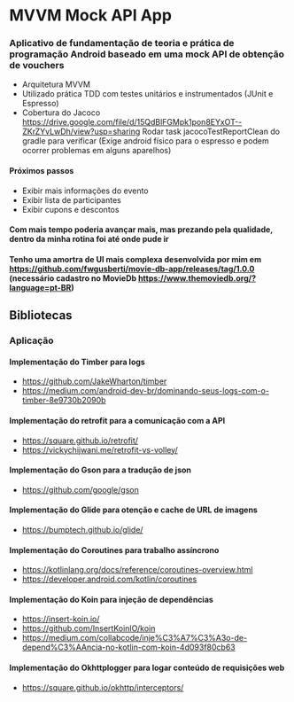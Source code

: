 # MVVM Mock API App

### Aplicativo de fundamentação de teoria e prática de programação Android baseado em uma mock API de obtenção de vouchers

* Arquitetura MVVM
* Utilizado prática TDD com testes unitários e instrumentados (JUnit e Espresso)
* Cobertura do Jacoco https://drive.google.com/file/d/15QdBlFGMpk1pon8EYxOT--ZKrZYvLwDh/view?usp=sharing
Rodar task jacocoTestReportClean do gradle para verificar (Exige android físico para o espresso e podem ocorrer problemas em alguns aparelhos)

#### Próximos passos
* Exibir mais informações do evento
* Exibir lista de participantes
* Exibir cupons e descontos

#### Com mais tempo poderia avançar mais, mas prezando pela qualidade, dentro da minha rotina foi até onde pude ir
#### Tenho uma amortra de UI mais complexa desenvolvida por mim em https://github.com/fwgusberti/movie-db-app/releases/tag/1.0.0 (necessário cadastro no MovieDb https://www.themoviedb.org/?language=pt-BR)

## Bibliotecas

### Aplicação

#### Implementação do Timber para logs
* https://github.com/JakeWharton/timber
* https://medium.com/android-dev-br/dominando-seus-logs-com-o-timber-8e9730b2090b

#### Implementação do retrofit para a comunicação com a API
* https://square.github.io/retrofit/
* https://vickychijwani.me/retrofit-vs-volley/

#### Implementação do Gson para a tradução de json
* https://github.com/google/gson

#### Implementação do Glide para otenção e cache de URL de imagens
* https://bumptech.github.io/glide/

#### Implementação do  Coroutines para trabalho assíncrono
* https://kotlinlang.org/docs/reference/coroutines-overview.html
* https://developer.android.com/kotlin/coroutines

#### Implementação do Koin para injeção de dependências
* https://insert-koin.io/
* https://github.com/InsertKoinIO/koin
* https://medium.com/collabcode/inje%C3%A7%C3%A3o-de-depend%C3%AAncia-no-kotlin-com-koin-4d093f80cb63

#### Implementação do Okhttplogger para logar conteúdo de requisições web
* https://square.github.io/okhttp/interceptors/
